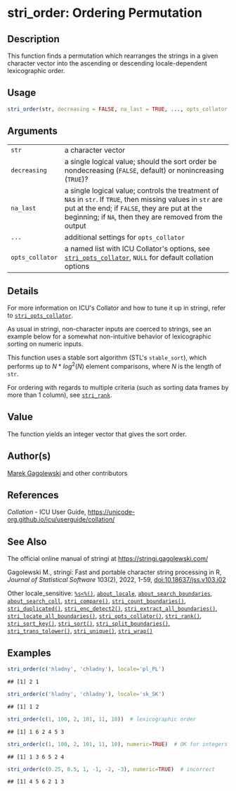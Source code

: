 # stri_order: Ordering Permutation

## Description

This function finds a permutation which rearranges the strings in a given character vector into the ascending or descending locale-dependent lexicographic order.

## Usage

``` r
stri_order(str, decreasing = FALSE, na_last = TRUE, ..., opts_collator = NULL)
```

## Arguments

|                 |                                                                                                                                                                                                                         |
|-----------------|-------------------------------------------------------------------------------------------------------------------------------------------------------------------------------------------------------------------------|
| `str`           | a character vector                                                                                                                                                                                                      |
| `decreasing`    | a single logical value; should the sort order be nondecreasing (`FALSE`, default) or nonincreasing (`TRUE`)?                                                                                                            |
| `na_last`       | a single logical value; controls the treatment of `NA`s in `str`. If `TRUE`, then missing values in `str` are put at the end; if `FALSE`, they are put at the beginning; if `NA`, then they are removed from the output |
| `...`           | additional settings for `opts_collator`                                                                                                                                                                                 |
| `opts_collator` | a named list with <span class="pkg">ICU</span> Collator\'s options, see [`stri_opts_collator`](stri_opts_collator.md), `NULL` for default collation options                                                             |

## Details

For more information on <span class="pkg">ICU</span>\'s Collator and how to tune it up in <span class="pkg">stringi</span>, refer to [`stri_opts_collator`](stri_opts_collator.md).

As usual in <span class="pkg">stringi</span>, non-character inputs are coerced to strings, see an example below for a somewhat non-intuitive behavior of lexicographic sorting on numeric inputs.

This function uses a stable sort algorithm (<span class="pkg">STL</span>\'s `stable_sort`), which performs up to $N*log^2(N)$ element comparisons, where $N$ is the length of `str`.

For ordering with regards to multiple criteria (such as sorting data frames by more than 1 column), see [`stri_rank`](stri_rank.md).

## Value

The function yields an integer vector that gives the sort order.

## Author(s)

[Marek Gagolewski](https://www.gagolewski.com/) and other contributors

## References

*Collation* - ICU User Guide, <https://unicode-org.github.io/icu/userguide/collation/>

## See Also

The official online manual of <span class="pkg">stringi</span> at <https://stringi.gagolewski.com/>

Gagolewski M., <span class="pkg">stringi</span>: Fast and portable character string processing in R, *Journal of Statistical Software* 103(2), 2022, 1-59, [doi:10.18637/jss.v103.i02](https://doi.org/10.18637/jss.v103.i02)

Other locale_sensitive: [`%s<%()`](+25s+3C+25.md), [`about_locale`](about_locale.md), [`about_search_boundaries`](about_search_boundaries.md), [`about_search_coll`](about_search_coll.md), [`stri_compare()`](stri_compare.md), [`stri_count_boundaries()`](stri_count_boundaries.md), [`stri_duplicated()`](stri_duplicated.md), [`stri_enc_detect2()`](stri_enc_detect2.md), [`stri_extract_all_boundaries()`](stri_extract_boundaries.md), [`stri_locate_all_boundaries()`](stri_locate_boundaries.md), [`stri_opts_collator()`](stri_opts_collator.md), [`stri_rank()`](stri_rank.md), [`stri_sort_key()`](stri_sort_key.md), [`stri_sort()`](stri_sort.md), [`stri_split_boundaries()`](stri_split_boundaries.md), [`stri_trans_tolower()`](stri_trans_casemap.md), [`stri_unique()`](stri_unique.md), [`stri_wrap()`](stri_wrap.md)

## Examples




```r
stri_order(c('hladny', 'chladny'), locale='pl_PL')
```

```
## [1] 2 1
```

```r
stri_order(c('hladny', 'chladny'), locale='sk_SK')
```

```
## [1] 1 2
```

```r
stri_order(c(1, 100, 2, 101, 11, 10))  # lexicographic order
```

```
## [1] 1 6 2 4 5 3
```

```r
stri_order(c(1, 100, 2, 101, 11, 10), numeric=TRUE)  # OK for integers
```

```
## [1] 1 3 6 5 2 4
```

```r
stri_order(c(0.25, 0.5, 1, -1, -2, -3), numeric=TRUE)  # incorrect
```

```
## [1] 4 5 6 2 1 3
```

